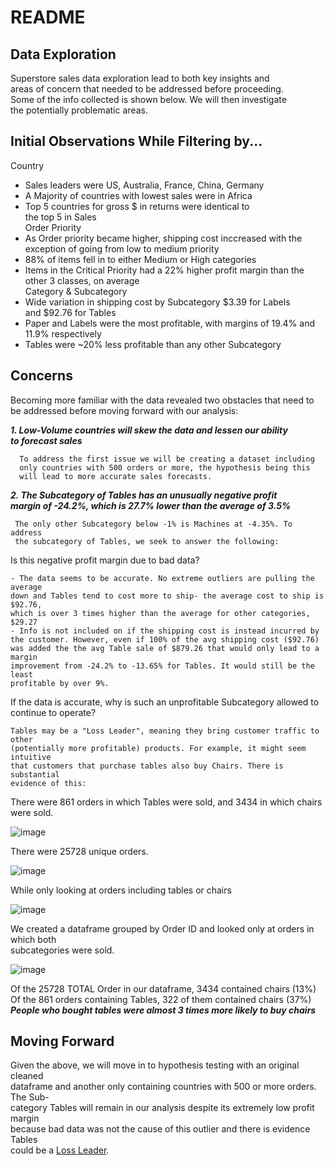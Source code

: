 # README

## Data Exploration
Superstore sales data exploration lead to both key insights and  
areas of concern that needed to be addressed before proceeding.  
Some of the info collected is shown below. We will then investigate  
the potentially problematic areas.

## Initial Observations While Filtering by...
Country
  - Sales leaders were US, Australia, France, China, Germany
  - A Majority of countries with lowest sales were in Africa
  - Top 5 countries for gross $ in returns  were identical to  
    the top 5 in Sales  
Order Priority
  - As Order priority became higher, shipping cost inccreased with
    the exception of going from low to medium priority
  - 88% of items fell in to either Medium or High categories
  - Items in the Critical Priority had a 22% higher profit margin
    than the other 3 classes, on average  
Category & Subcategory
  - Wide variation in shipping cost by Subcategory $3.39 for Labels  
    and $92.76 for Tables
  - Paper and Labels were the most profitable, with margins of 
    19.4% and 11.9% respectively
  - Tables were ~20% less profitable than any other Subcategory  

## Concerns
Becoming more familiar with the data revealed two obstacles that
need to be addressed before moving forward with our analysis:

***1. Low-Volume countries will skew the data and lessen our ability  
     to forecast sales***  
     
      To address the first issue we will be creating a dataset including  
      only countries with 500 orders or more, the hypothesis being this  
      will lead to more accurate sales forecasts.  
      
***2. The Subcategory of Tables has an unusually negative profit  
     margin of -24.2%, which is 27.7% lower than the average of 3.5%***  

     The only other Subcategory below -1% is Machines at -4.35%. To address  
     the subcategory of Tables, we seek to answer the following:  

  Is this negative profit margin due to bad data?  
   
    - The data seems to be accurate. No extreme outliers are pulling the average  
    down and Tables tend to cost more to ship- the average cost to ship is $92.76,  
    which is over 3 times higher than the average for other categories, $29.27  
    - Info is not included on if the shipping cost is instead incurred by  
    the customer. However, even if 100% of the avg shipping cost ($92.76)  
    was added the the avg Table sale of $879.26 that would only lead to a margin   
    improvement from -24.2% to -13.65% for Tables. It would still be the least  
    profitable by over 9%.  

  If the data is accurate, why is such an unprofitable Subcategory allowed to continue to operate?  
  
    Tables may be a "Loss Leader", meaning they bring customer traffic to other  
    (potentially more profitable) products. For example, it might seem intuitive  
    that customers that purchase tables also buy Chairs. There is substantial  
    evidence of this:
  
  There were 861 orders in which Tables were sold, and 3434 in which chairs were sold.  
  
  ![image](https://user-images.githubusercontent.com/91306342/157396117-50a3badd-9580-462d-9630-cc01ca85d5bc.png)  
  
  There were 25728 unique orders.  
  
  ![image](https://user-images.githubusercontent.com/91306342/157396664-9dc8fb68-a151-4925-a816-3ba3f78ba18e.png)  

  While only looking at orders including tables or chairs  
  
  ![image](https://user-images.githubusercontent.com/91306342/157399114-2fbf0392-0410-449d-a736-d980541d5520.png)  
  
  We created a dataframe grouped by Order ID and looked only at orders in which both  
  subcategories were sold.  
  
  ![image](https://user-images.githubusercontent.com/91306342/157397361-0b864fd4-2dcf-4710-a8f4-efecaa130fbc.png)  

Of the 25728 TOTAL Order in our dataframe, 3434 contained chairs (13%)  
Of the 861 orders containing Tables, 322 of them contained chairs (37%)  
***People who bought tables were almost 3 times more likely to buy chairs***  
  
  
## Moving Forward
Given the above, we will move in to hypothesis testing with an original cleaned  
dataframe and another only containing countries with 500 or more orders. The Sub-  
category Tables will remain in our analysis despite its extremely low profit margin  
because bad data was not the cause of this outlier and there is evidence Tables  
could be a [Loss Leader](https://en.wikipedia.org/wiki/Loss_leader).  
